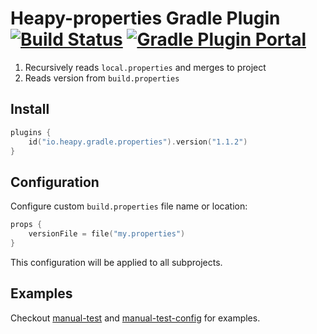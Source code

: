 # Heapy-properties Gradle Plugin [![Build Status](https://travis-ci.com/Heapy/heapy-properties-gradle-plugin.svg?branch=master)](https://travis-ci.com/Heapy/heapy-properties-gradle-plugin) [![Gradle Plugin Portal](https://img.shields.io/maven-metadata/v/https/plugins.gradle.org/m2/io/heapy/gradle/properties/io.heapy.gradle.properties.gradle.plugin/maven-metadata.xml.svg?colorB=007ec6&label=gradle%20plugin)](https://plugins.gradle.org/plugin/io.heapy.gradle.properties)

1. Recursively reads `local.properties` and merges to project
2. Reads version from `build.properties`

## Install

```kotlin
plugins {
    id("io.heapy.gradle.properties").version("1.1.2")
}
```

## Configuration

Configure custom `build.properties` file name or location:

```kotlin
props {
    versionFile = file("my.properties")
}
```

This configuration will be applied to all subprojects.

## Examples

Checkout [manual-test](./manual-test) and [manual-test-config](./manual-test-config) for examples.
